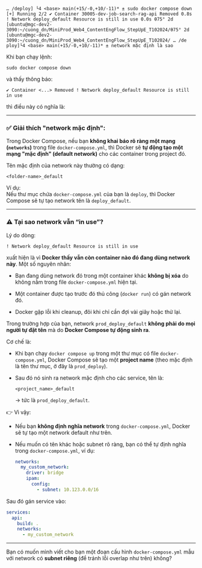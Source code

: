 ```
… /deploy] └4 <base> main(+15/-0,+10/-11)* ± sudo docker compose down [+] Running 2/2 ✔ Container 30005-dev-job-search-rag-api Removed 0.8s ! Network deploy_default Resource is still in use 0.0s θ75° 2d [ubuntu@mgc-dev2-3090:~/cuong_dn/MiniProd_Web4_ContentEngFlow_StepUpE_T102024/θ75° 2d [ubuntu@mgc-dev2-3090:~/cuong_dn/MiniProd_Web4_ContentEngFlow_StepUpE_T102024/ … /de ploy]└4 <base> main(+15/-0,+10/-11)* ± network mặc định là sao
```

Khi bạn chạy lệnh:

`sudo docker compose down`

và thấy thông báo:

`✔ Container <...> Removed ! Network deploy_default Resource is still in use`

thì điều này có nghĩa là:

---

### ✅ **Giải thích "network mặc định":**

Trong Docker Compose, nếu bạn **không khai báo rõ ràng một mạng (`networks`)** trong file `docker-compose.yml`, thì Docker sẽ **tự động tạo một mạng "mặc định" (default network)** cho các container trong project đó.

Tên mặc định của network này thường có dạng:

`<folder-name>_default`

Ví dụ:  
Nếu thư mục chứa `docker-compose.yml` của bạn là `deploy`, thì Docker Compose sẽ tự tạo network tên là `deploy_default`.

---

### ⚠️ **Tại sao network vẫn “in use”?**

Lý do dòng:

`! Network deploy_default Resource is still in use`

xuất hiện là vì **Docker thấy vẫn còn container nào đó đang dùng network này**. Một số nguyên nhân:

- Bạn đang dùng network đó trong một container khác **không bị xóa** do không nằm trong file `docker-compose.yml` hiện tại.
    
- Một container được tạo trước đó thủ công (`docker run`) có gán network đó.
    
- Docker gặp lỗi khi cleanup, đôi khi chỉ cần đợi vài giây hoặc thử lại.


Trong trường hợp của bạn, network `prod_deploy_default` **không phải do mọi người tự đặt tên** mà do **Docker Compose tự động sinh ra**.

Cơ chế là:

- Khi bạn chạy `docker compose up` trong một thư mục có file `docker-compose.yml`, Docker Compose sẽ tạo một **project name** (theo mặc định là tên thư mục, ở đây là `prod_deploy`).
    
- Sau đó nó sinh ra network mặc định cho các service, tên là:
    
    ```
    <project_name>_default
    ```
    
    → tức là `prod_deploy_default`.
    

👉 Vì vậy:

- Nếu bạn **không định nghĩa network** trong `docker-compose.yml`, Docker sẽ tự tạo một network default như trên.
    
- Nếu muốn có tên khác hoặc subnet rõ ràng, bạn có thể tự định nghĩa trong `docker-compose.yml`, ví dụ:
    
    ```yaml
    networks:
      my_custom_network:
        driver: bridge
        ipam:
          config:
            - subnet: 10.123.0.0/16
    ```
    

Sau đó gán service vào:

```yaml
services:
  api:
    build: .
    networks:
      - my_custom_network
```

---

Bạn có muốn mình viết cho bạn một đoạn cấu hình `docker-compose.yml` mẫu với network có **subnet riêng** (để tránh lỗi overlap như trên) không?